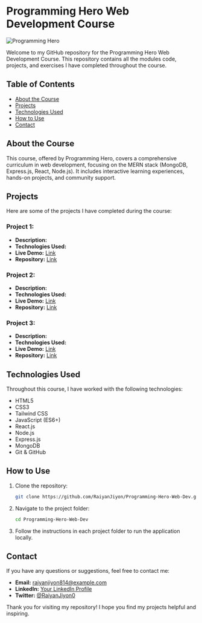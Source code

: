 # Programming Hero Web Development Course

![Programming Hero](https://media.licdn.com/dms/image/C560BAQH0FaeOknHxFg/company-logo_200_200/0/1670521591492/programminghero_logo?e=2147483647&v=beta&t=oRQgG7D0HM_03Tmv6WH9zgQmQvGxjCjRYnSLv967coc)

Welcome to my GitHub repository for the Programming Hero Web Development Course. This repository contains all the modules code, projects, and exercises I have completed throughout the course.

## Table of Contents

- [About the Course](#about-the-course)
- [Projects](#projects)
- [Technologies Used](#technologies-used)
- [How to Use](#how-to-use)
- [Contact](#contact)

## About the Course

This course, offered by Programming Hero, covers a comprehensive curriculum in web development, focusing on the MERN stack (MongoDB, Express.js, React, Node.js). It includes interactive learning experiences, hands-on projects, and community support.

## Projects

Here are some of the projects I have completed during the course:

### Project 1: 
- **Description:** 
- **Technologies Used:** 
- **Live Demo:** [Link](#) 
- **Repository:** [Link](#)

### Project 2: 
- **Description:** 
- **Technologies Used:** 
- **Live Demo:** [Link](#)
- **Repository:** [Link](#)

### Project 3: 
- **Description:** 
- **Technologies Used:** 
- **Live Demo:** [Link](#)
- **Repository:** [Link](#)

## Technologies Used

Throughout this course, I have worked with the following technologies:

- HTML5
- CSS3
- Tailwind CSS
- JavaScript (ES6+)
- React.js
- Node.js
- Express.js
- MongoDB
- Git & GitHub

## How to Use

1. Clone the repository:
   ```bash
   git clone https://github.com/RaiyanJiyon/Programming-Hero-Web-Dev.git
   ```

2. Navigate to the project folder:
   ```bash
   cd Programming-Hero-Web-Dev
   ```

3. Follow the instructions in each project folder to run the application locally.


## Contact

If you have any questions or suggestions, feel free to contact me:

- **Email:** raiyanjiyon814@example.com
- **LinkedIn:** [Your LinkedIn Profile](https://www.linkedin.com/in/raiyanjiyon/)
- **Twitter:** [@RaiyanJiyon0](https://x.com/RaiyanJiyon0)


Thank you for visiting my repository! I hope you find my projects helpful and inspiring.
